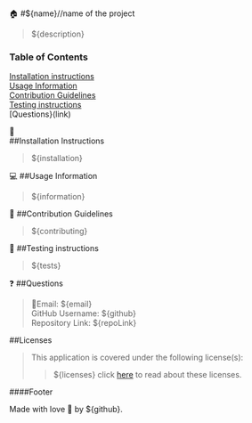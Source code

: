 :house:
#${name}//name of the project

>${description}


### Table of Contents
[Installation instructions](link)<br>
[Usage Information](link)<br>
[Contribution Guidelines](link)<br>
[Testing instructions](link)<br>
[Questions}(link)<br>


:memo:  
##Installation Instructions
>${installation}


:computer:
##Usage Information
>${information}


:incoming_envelope:
##Contribution Guidelines
>${contributing}

:notebook:
##Testing instructions
>${tests}


:question:
##Questions
>:email:Email: ${email}<br>
>GitHub Username: ${github}<br>
>Repository Link: ${repoLink}<br>


##Licenses
>This application is covered under the following license(s): <br>
>>${licenses}
>>click [here](https://choosealicense.com/licenses/) to read about these licenses.

####Footer

Made with love :gift_heart: by ${github}.
